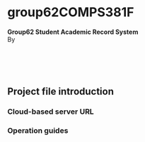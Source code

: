 # group62COMPS381F
**Group62 Student Academic Record System**<br />
By
<br />
<br />
<br />
<br />
<br />
## Project file introduction
### Cloud-based server URL
### Operation guides

